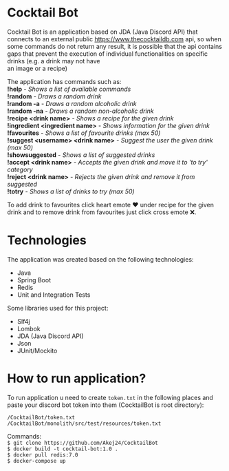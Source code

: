 # Cocktail Bot

Cocktail Bot is an application based on JDA (Java Discord API) that connects to an external public https://www.thecocktaildb.com api, 
so when some commands do not return any result, it is possible that the api contains gaps that prevent the execution of individual functionalities 
on specific drinks (e.g. a drink may not have <br/> an image or a recipe)

The application has commands such as:<br/>
**!help** - _Shows a list of available commands_<br/>
**!random** - _Draws a random drink_<br/>
**!random -a** - _Draws a random alcoholic drink_<br/>
**!random -na** - _Draws a random non-alcoholic drink_<br/>
**!recipe \<drink name>** - _Shows a recipe for the given drink_<br/>
**!ingredient \<ingredient name>** - _Shows information for the given drink_<br/>
**!favourites** - _Shows a list of favourite drinks (max 50)_<br/>
**!suggest \<username> \<drink name>** - _Suggest the user the given drink (max 50)_<br/>
**!showsuggested** - _Shows a list of suggested drinks_<br/>
**!accept \<drink name>** - _Accepts the given drink and move it to 'to try' category_<br/>
**!reject \<drink name>** - _Rejects the given drink and remove it from suggested_<br/>
**!totry** - _Shows a list of drinks to try (max 50)_<br/>

To add drink to favourites click heart emote ❤ under recipe for the given drink and to remove drink from favourites just click cross emote ❌.

# Technologies

The application was created based on the following technologies:
- Java
- Spring Boot
- Redis
- Unit and Integration Tests

Some libraries used for this project:
- Slf4j
- Lombok
- JDA (Java Discord API)
- Json
- JUnit/Mockito

# How to run application?

To run application u need to create `token.txt` in the following places and paste your discord bot token into them (CocktailBot is root directory):

`/CocktailBot/token.txt`<br/>
`/CocktailBot/monolith/src/test/resources/token.txt`

Commands:<br/>
`$ git clone https://github.com/Akej24/CocktailBot` <br/>
`$ docker build -t cocktail-bot:1.0 .` <br/>
`$ docker pull redis:7.0` <br/>
`$ docker-compose up` <br/>